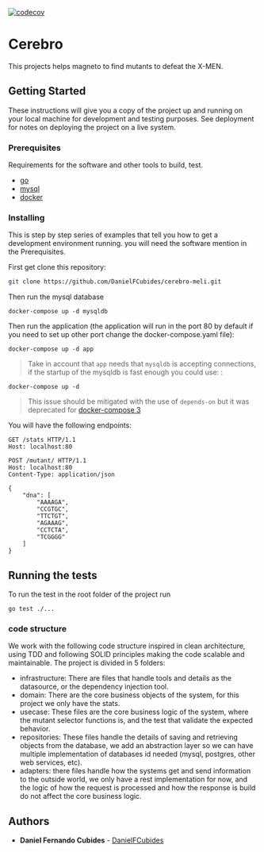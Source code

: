 [![codecov](https://codecov.io/gh/DanielFCubides/cerebro-meli/branch/main/graph/badge.svg?token=5DLN0WAQCL)](https://codecov.io/gh/DanielFCubides/cerebro-meli)
# Cerebro

This projects helps magneto to find mutants to defeat the X-MEN. 

## Getting Started

These instructions will give you a copy of the project up and running on
your local machine for development and testing purposes. See deployment
for notes on deploying the project on a live system.

### Prerequisites

Requirements for the software and other tools to build, test.
- [go](https://golang.org/)
- [mysql](https://www.docker.com/)
- [docker](https://www.mysql.com/)


### Installing

This is step by step series of examples that tell you how to get a development environment running. you will need the software mention in the Prerequisites.

First get clone this repository:

```sh
git clone https://github.com/DanielFCubides/cerebro-meli.git
```

Then run the mysql database
```shell
docker-compose up -d mysqldb
```
 Then run the application (the application will run in the port 80 by default if you need to set up other port change the docker-compose.yaml file):
```shell
docker-compose up -d app 
```
> Take in account that `app` needs that `mysqldb` is accepting connections, if the startup of the mysqldb is fast enough you could use:
:
```shell
docker-compose up -d
```
> This issue should be mitigated with the use of `depends-on` but it was deprecated for [docker-compose 3](https://docs.docker.com/compose/compose-file/compose-file-v3/#depends_on)


You will have the following endpoints:
```http request
GET /stats HTTP/1.1
Host: localhost:80
```

```http request
POST /mutant/ HTTP/1.1
Host: localhost:80
Content-Type: application/json

{
    "dna": [
        "AAAAGA",
        "CCGTGC",
        "TTCTGT",
        "AGAAAG",
        "CCTCTA",
        "TCGGGG"
    ]
}
```


## Running the tests

To run the test in the root folder of the project run
```shell
go test ./...
```

### code structure

We work with the following code structure inspired in clean architecture, using TDD and following SOLID principles making the code scalable and maintainable.
The project is divided in 5 folders:
- infrastructure: There are files that handle tools and details as the datasource, or the dependency injection tool.  
- domain: There are the core business objects of the system, for this project we only have the stats.
- usecase: These files are the core business logic of the system, where the mutant selector functions is, and the test that validate the expected behavior.
- repositories: These files handle the details of saving and retrieving objects from the database, we add an abstraction layer so we can have multiple implementation  of databases id needed (mysql, postgres, other web services, etc).
- adapters: there files handle how the systems get and send information to the outside world, we only have a rest implementation for now, and the logic of how the request is processed and how the response is build do not affect the core business logic.


## Authors

- **Daniel Fernando Cubides** - [DanielFCubides](https://github.com/DanielFCubides)
